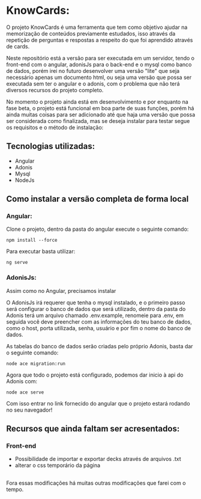 # KnowCards:
O projeto KnowCards é uma ferramenta que tem como objetivo ajudar na memorização de conteúdos previamente estudados, isso através da repetição de perguntas e respostas a respeito do que foi aprendido através de cards.

Neste repositório está a versão para ser executada em um servidor, tendo o front-end com o angular, adonisJs para o back-end e o mysql como banco de dados, porém irei no futuro desenvolver uma versão "lite" que seja necessário apenas um documento html, ou seja uma versão que possa ser executada sem ter o angular e o adonis, com o problema que não terá diversos recursos do projeto completo.

No momento o projeto ainda está em desenvolvimento e por enquanto na fase beta, o projeto está funcional em boa parte de suas funções, porém há ainda muitas coisas para ser adicionado até que haja uma versão que possa ser considerada como finalizada, mas se deseja instalar para testar segue os requisitos e o método de instalação:

## Tecnologias utilizadas:

- Angular
- Adonis
- Mysql
- NodeJs

## Como instalar a versão completa de forma local

### Angular:

Clone o projeto, dentro da pasta do angular execute o seguinte comando:

```
npm install --force
```
Para executar basta utilizar:
```
ng serve
```

### AdonisJs:

Assim como no Angular, precisamos instalar

O AdonisJs irá requerer que tenha o mysql instalado, e o primeiro passo será configurar o banco de dados que será utilizado,
dentro da pasta do Adonis terá um arquivo chamado .env.example, renomeie para .env, em seguida você deve preencher com as informações do teu banco de dados, como o host, porta utilizada, senha, usuário e por fim o nome do banco de dados.

As tabelas do banco de dados serão criadas pelo próprio Adonis, basta dar o seguinte comando:
```
node ace migration:run
```
Agora que todo o projeto está configurado, podemos dar inicio à api do Adonis com:

```
node ace serve
```

Com isso entrar no link fornecido do angular que o projeto estará rodando no seu navegador!

## Recursos que ainda faltam ser acresentados:

### Front-end
- Possibilidade de importar e exportar decks através de arquivos .txt
- alterar o css temporário da página



## 

Fora essas modificações há muitas outras modificações que farei com o tempo.
